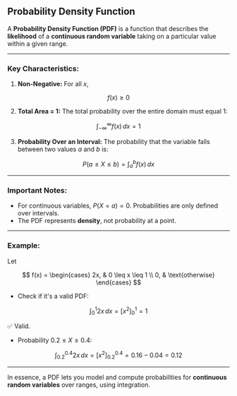 ## **Probability Density Function**

A **Probability Density Function (PDF)** is a function that describes the **likelihood** of a **continuous random variable** taking on a particular value within a given range.

---

### **Key Characteristics:**

1. **Non-Negative:**
   For all $x$,

$$
f(x) \geq 0
$$

2. **Total Area = 1:**
   The total probability over the entire domain must equal 1:

$$
\int_{-\infty}^{\infty} f(x) \, dx = 1
$$

3. **Probability Over an Interval:**
   The probability that the variable falls between two values $a$ and $b$ is:

$$
P(a \leq X \leq b) = \int_a^b f(x) \, dx
$$

---

### **Important Notes:**

* For continuous variables, $`P(X = a) = 0`$. Probabilities are only defined over intervals.
* The PDF represents **density**, not probability at a point.

---

### **Example:**

Let

$$
f(x) = \begin{cases}
2x, & 0 \leq x \leq 1 \\
0, & \text{otherwise}
\end{cases}
$$

* Check if it's a valid PDF:

$$
\int_0^1 2x \, dx = \left[ x^2 \right]_0^1 = 1
$$

✅ Valid.

* Probability $`0.2 \leq X \leq 0.4`$:

$$
\int_{0.2}^{0.4} 2x \, dx = [x^2]_{0.2}^{0.4} = 0.16 - 0.04 = 0.12
$$

---

In essence, a PDF lets you model and compute probabilities for **continuous random variables** over ranges, using integration.
